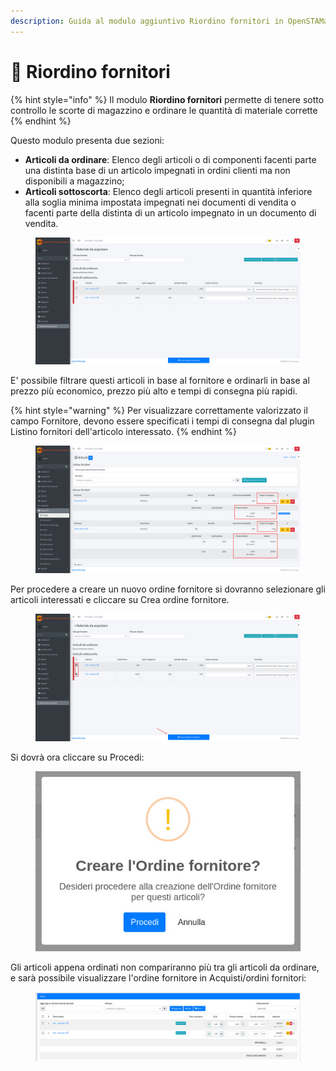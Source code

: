```yaml
---
description: Guida al modulo aggiuntivo Riordino fornitori in OpenSTAManager
---
```


# 📗 Riordino fornitori

{% hint style="info" %}
Il modulo **Riordino fornitori** permette di tenere sotto controllo le scorte di magazzino e ordinare le quantità di materiale corrette
{% endhint %}

Questo modulo presenta due sezioni:

* **Articoli da ordinare**: Elenco degli articoli o di componenti facenti parte una distinta base di un articolo impegnati in ordini clienti ma non disponibili a magazzino;
* **Articoli sottoscorta**: Elenco degli articoli presenti in quantità inferiore alla soglia minima impostata impegnati nei documenti di vendita o facenti parte della distinta di un articolo impegnato in un documento di vendita.

<figure><img src="../.gitbook/assets/immagine (17) (1) (1) (1) (1) (1).png" alt=""><figcaption></figcaption></figure>

E' possibile filtrare questi articoli in base al fornitore e ordinarli in base al prezzo più economico, prezzo più alto e tempi di consegna più rapidi.

{% hint style="warning" %}
Per visualizzare correttamente valorizzato il campo Fornitore, devono essere specificati i tempi di consegna dal plugin Listino fornitori dell'articolo interessato.
{% endhint %}

<figure><img src="../.gitbook/assets/immagine (1) (1) (1) (1) (1) (1) (1) (1) (1).png" alt=""><figcaption></figcaption></figure>

Per procedere a creare un nuovo ordine fornitore si dovranno selezionare gli articoli interessati e cliccare su Crea ordine fornitore.

<figure><img src="../.gitbook/assets/immagine (2) (1) (1) (1) (1) (1) (1) (1) (1).png" alt=""><figcaption></figcaption></figure>

Si dovrà ora cliccare su Procedi:

<figure><img src="../.gitbook/assets/immagine (3) (1) (1) (1) (1) (1) (1) (1) (1).png" alt=""><figcaption></figcaption></figure>

Gli articoli appena ordinati non compariranno più tra gli articoli da ordinare, e sarà possibile visualizzare l'ordine fornitore in Acquisti/ordini fornitori:

<figure><img src="../.gitbook/assets/immagine (813).png" alt=""><figcaption></figcaption></figure>
